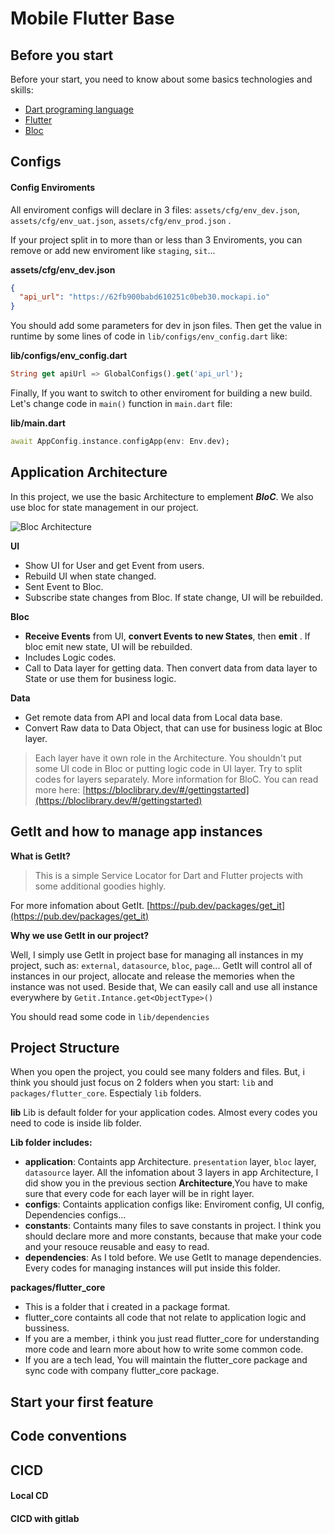 # Mobile Flutter Base

## Before you start
Before your start, you need to know about some basics technologies and skills:
- [Dart programing language](https://dart.dev/)
- [Flutter](https://docs.flutter.dev/get-started/install)
- [Bloc](https://bloclibrary.dev/#/gettingstarted)

## Configs
#### Config Enviroments
All enviroment configs will declare in 3 files: `assets/cfg/env_dev.json`, `assets/cfg/env_uat.json`, `assets/cfg/env_prod.json` .

If your project split in to more than or less than 3 Enviroments, you can remove or add new enviroment like `staging`, `sit`...

**assets/cfg/env_dev.json**
```json
{
  "api_url": "https://62fb900babd610251c0beb30.mockapi.io"
}
```

You should add some parameters for dev in json files.
Then get the value in runtime by some lines of code in `lib/configs/env_config.dart` like:

**lib/configs/env_config.dart**
```dart
String get apiUrl => GlobalConfigs().get('api_url');
```

Finally, If you want to switch to other enviroment for building a new build. Let's change code in `main()` function in `main.dart` file:

**lib/main.dart**
```dart
await AppConfig.instance.configApp(env: Env.dev);
```

## Application Architecture
In this project, we use the basic Architecture to emplement ***BloC***. We also use bloc for state management in our project.

![Bloc Architecture](https://i.ibb.co/B6NWxhj/Group-330.png)

**UI**
- Show UI for User and get Event from users.
- Rebuild UI when state changed.
- Sent Event to Bloc.
- Subscribe state changes from Bloc. If state change, UI will be rebuilded.

**Bloc**
- **Receive Events** from UI, **convert Events to new States**, then **emit** . If bloc emit new state, UI will be rebuilded.
- Includes Logic codes.
- Call to Data layer for getting data. Then convert data from data layer to State or use them for business logic.

**Data**
- Get remote data from API and local data from Local data base.
- Convert Raw data to Data Object, that can use for business logic at Bloc layer.

> Each layer have it own role in the Architecture. You shouldn't put some UI code in Bloc or putting logic code in UI layer. 
> Try to split codes for layers separately.
> More information for BloC. You can read more here: [https://bloclibrary.dev/#/gettingstarted](https://bloclibrary.dev/#/gettingstarted)

## GetIt and how to manage app instances
**What is GetIt?**
> This is a simple Service Locator for Dart and Flutter projects with some additional goodies highly.

For more infomation about GetIt. [https://pub.dev/packages/get_it](https://pub.dev/packages/get_it)

**Why we use GetIt in our project?**

Well, I simply use GetIt in project base for managing all instances in my project, such as: `external`, `datasource`, `bloc`, `page`...
GetIt will control all of instances in our project, allocate and release the memories when the instance was not used.
Beside that, We can easily call and use all instance everywhere by `Getit.Intance.get<ObjectType>()`

You should read some code in `lib/dependencies`
## Project Structure
When you open the project, you could see many folders and files. But, i think you should just focus on 2 folders when you start: `lib` and `packages/flutter_core`. Espectialy `lib` folders.

**lib**
Lib is default folder for your application codes. Almost every codes you need to code is inside lib folder.

**Lib folder includes:**
- **application**: Containts app Architecture. `presentation` layer, `bloc` layer, `datasource` layer.
All the infomation about 3 layers in app Architecture, I did show you in the previous section **Architecture**,You have to make sure that every code for each layer will be in right layer.
- **configs**: Containts application configs like: Enviroment config, UI config, Dependencies configs...
- **constants**: Containts many files to save constants in project. I think you should declare more and more constants, because that make your code and your resouce reusable and easy to read.
- **dependencies**: As I told before. We use GetIt to manage dependencies. Every codes for managing instances will put inside this folder.

**packages/flutter_core**
- This is a folder that i created in a package format.
- flutter_core containts all code that not relate to application logic and bussiness.
- If you are a member, i think you just read flutter_core for understanding more code and learn more about how to write some common code.
- If you are a tech lead, You will maintain the flutter_core package and sync code with company flutter_core package.

## Start your first feature

## Code conventions
## CICD
#### Local CD
#### CICD with gitlab

